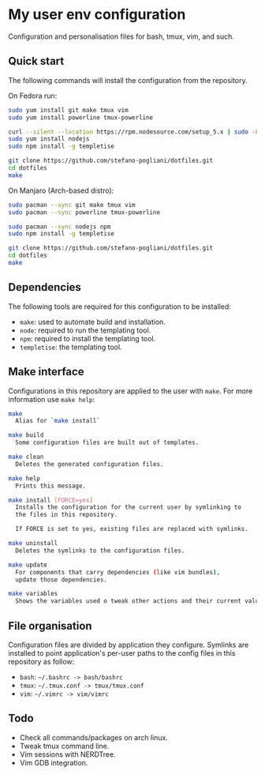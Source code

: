 My user env configuration
=========================
Configuration and personalisation files for bash, tmux, vim, and such.


Quick start
-----------
The following commands will install the configuration from the repository.

On Fedora run:
```bash
sudo yum install git make tmux vim
sudo yum install powerline tmux-powerline

curl --silent --location https://rpm.nodesource.com/setup_5.x | sudo -E bash -
sudo yum install nodejs
sudo npm install -g templetise

git clone https://github.com/stefano-pogliani/dotfiles.git
cd dotfiles
make
```

On Manjaro (Arch-based distro):
```bash
sudo pacman --sync git make tmux vim
sudo pacman --sync powerline tmux-powerline

sudo pacman --sync nodejs npm
sudo npm install -g templetise

git clone https://github.com/stefano-pogliani/dotfiles.git
cd dotfiles
make
```


Dependencies
------------
The following tools are required for this configuration to be installed:

  * `make`: used to automate build and installation.
  * `node`: required to run the templating tool.
  * `npm`: required to install the templating tool.
  * `templetise`: the templating tool.


Make interface
--------------
Configurations in this repository are applied to the user with `make`.
For more information use `make help`:
```bash
make
  Alias for `make install`

make build
  Some configuration files are built out of templates.

make clean
  Deletes the generated configuration files.

make help
  Prints this message.

make install [FORCE=yes]
  Installs the configuration for the current user by symlinking to
  the files in this repository.

  If FORCE is set to yes, existing files are replaced with symlinks.

make uninstall
  Deletes the symlinks to the configuration files.

make update
  For components that carry dependencies (like vim bundles),
  update those dependencies.

make variables
  Shows the variables used o tweak other actions and their current value.
```


File organisation
-----------------
Configuration files are divided by application they configure.
Symlinks are installed to point application's per-user paths to
the config files in this repository as follow:

  * `bash`: `~/.bashrc -> bash/bashrc`
  * `tmux`: `~/.tmux.conf -> tmux/tmux.conf`
  * `vim`:  `~/.vimrc -> vim/vimrc`


Todo
----

  * Check all commands/packages on arch linux.
  * Tweak tmux command line.
  * Vim sessions with NERDTree.
  * Vim GDB integration.
